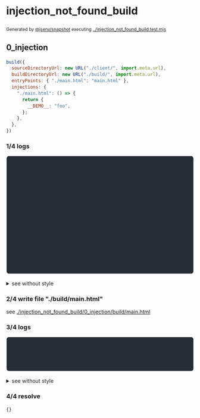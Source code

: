 # injection_not_found_build

<sub>
  Generated by <a href="https://github.com/jsenv/core/tree/main/packages/independent/snapshot">@jsenv/snapshot</a> executing <a href="../injection_not_found_build.test.mjs">../injection_not_found_build.test.mjs</a>
</sub>

## 0_injection

```js
build({
  sourceDirectoryUrl: new URL("./client/", import.meta.url),
  buildDirectoryUrl: new URL("./build/", import.meta.url),
  entryPoints: { "./main.html": "main.html" },
  injections: {
    "./main.html": () => {
      return {
        __DEMO__: "foo",
      };
    },
  },
})
```

### 1/4 logs

![img](injection_not_found_build/0_injection/log_group.svg)

<details>
  <summary>see without style</summary>

```console

build "./main.html"
⠋ generate source graph
placeholder "__DEMO__" not found in base/client/main.html.
--- suggestion a ---
Add "__DEMO__" in that file.
--- suggestion b ---
Fix eventual typo in "__DEMO__"?
--- suggestion c ---
Mark injection as optional using INJECTIONS.optional():
import { INJECTIONS } from "@jsenv/core";

return {
  "__DEMO__": INJECTIONS.optional("foo"),
};
✔ generate source graph (done in <X> second)
⠋ generate build graph
✔ generate build graph (done in <X> second)
⠋ write files in build directory

```

</details>


### 2/4 write file "./build/main.html"

see [./injection_not_found_build/0_injection/build/main.html](./injection_not_found_build/0_injection/build/main.html)

### 3/4 logs

![img](injection_not_found_build/0_injection/log_group_1.svg)

<details>
  <summary>see without style</summary>

```console
✔ write files in build directory (done in <X> second)
--- build files ---  
- html : 1 (304 B / 100 %)
- total: 1 (304 B / 100 %)
--------------------
```

</details>


### 4/4 resolve

```js
{}
```